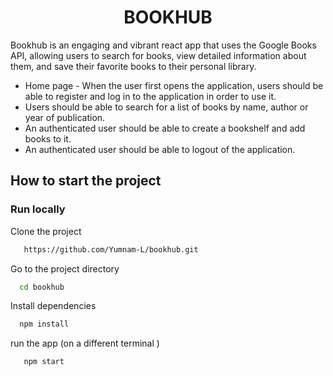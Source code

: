 # <center> BOOKHUB</center>

Bookhub is an engaging and vibrant react app that uses the Google Books API, allowing users to search for books, view detailed information about them, and save their favorite books to their personal library.

- Home page - When the user first opens the application, users should be able to register and log in to the application in order to use it.
- Users should be able to search for a list of books by name, author or year of publication.
- An authenticated user should be able to create a bookshelf and add books to it.
- An authenticated user should be able to logout of the application.

## How to start the project

### Run locally

Clone the project

```bash
   https://github.com/Yumnam-L/bookhub.git
```

Go to the project directory

```bash
  cd bookhub
```

Install dependencies

```bash
  npm install
```

run the app (on a different terminal )

```bash
   npm start
```
